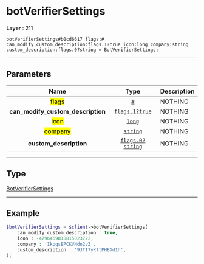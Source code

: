 # botVerifierSettings

**Layer** : 211

```tl
botVerifierSettings#b0cd6617 flags:# can_modify_custom_description:flags.1?true icon:long company:string custom_description:flags.0?string = BotVerifierSettings;
```

---

## Parameters

| Name | Type | Description |
| :---: | :---: | :--- |
| <mark>flags</mark> | [`#`](type/#) | NOTHING |
| **can_modify_custom_description** | [`flags.1?true`](type/true) | NOTHING |
| <mark>icon</mark> | [`long`](type/long) | NOTHING |
| <mark>company</mark> | [`string`](type/string) | NOTHING |
| **custom_description** | [`flags.0?string`](type/string) | NOTHING |

---

## Type

[BotVerifierSettings](type/BotVerifierSettings)

---

## Example

```php
$botVerifierSettings = $client->botVerifierSettings(
	can_modify_custom_description : true,
	icon : -4796469818815023722,
	company : 'IkpqsEPCKVNdn2vZ',
	custom_description : '9JTI7yKftPHBXd1h',
);
```